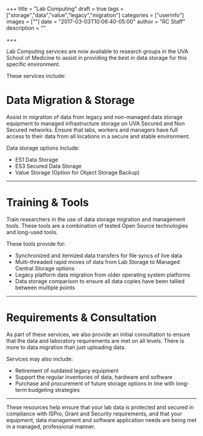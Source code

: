 +++
title = "Lab Computing"
draft = true
tags = ["storage","data","value","legacy","migration"]
categories = ["userinfo"]
images = [""]
date = "2017-03-03T10:06:40-05:00"
author = "RC Staff"
description = ""

+++

<p class="lead">Lab Computing services are now available to research groups in the UVA School of Medicine to assist in providing the 
best in data storage for this specific environment.</a>

These services include:

# Data Migration & Storage

Assist in migration of data from legacy and non-managed data storage equipment to managed infrastructure storage on 
UVA Secured and Non Secured networks. Ensure that labs, workers and managers have full access to their
data from all locations in a secure and stable environment.
	
Data storage options include:

* ES1 Data Storage
* ES3 Secured Data Storage
* Value Storage (Option for Object Storage Backup)

- - -

# Training & Tools

Train researchers in the use of data storage migration and management tools. These tools are a combination of 
tested Open Source technologies and long-used tools.

These tools provide for:

* Synchronized and itemized data transfers for file syncs of live data
* Multi-threaded rapid moves of data from Lab Storage to Managed Central Storage options
* Legacy platform data migration from older operating system platforms
* Data storage comparison to ensure all data copies have been tallied between multiple points

- - -

# Requirements & Consultation

As part of these services, we also provide an initial consultation to ensure that the data and laboratory requirements are met on
all levels. There is more to data migration than just uploading data.

Services may also include:	
	
* Retirement of outdated legacy equipment	
* Support the regular inventories of data, hardware and software
* Purchase and procurement of future storage options in line with long-term budgeting strategies

- - -

These resources help ensure that your lab data is protected and secured in compliance with ISPro, Grant and Security requirements,
and that your equipment, data management and software application needs are being met in a managed, professional manner.
